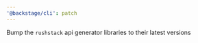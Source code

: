 ```yaml
---
'@backstage/cli': patch
---
```


Bump the `rushstack` api generator libraries to their latest versions
